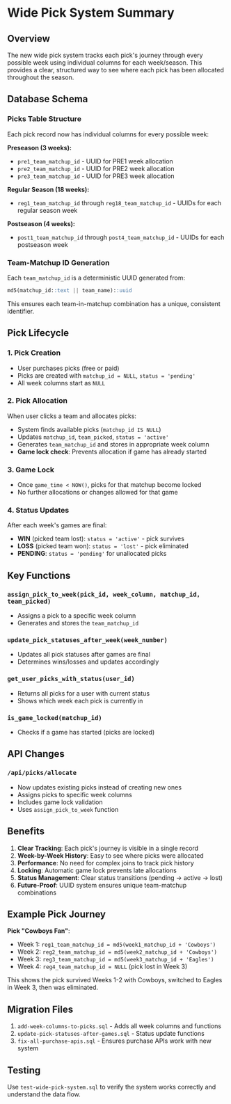 # Wide Pick System Summary

## Overview
The new wide pick system tracks each pick's journey through every possible week using individual columns for each week/season. This provides a clear, structured way to see where each pick has been allocated throughout the season.

## Database Schema

### Picks Table Structure
Each pick record now has individual columns for every possible week:

**Preseason (3 weeks):**
- `pre1_team_matchup_id` - UUID for PRE1 week allocation
- `pre2_team_matchup_id` - UUID for PRE2 week allocation  
- `pre3_team_matchup_id` - UUID for PRE3 week allocation

**Regular Season (18 weeks):**
- `reg1_team_matchup_id` through `reg18_team_matchup_id` - UUIDs for each regular season week

**Postseason (4 weeks):**
- `post1_team_matchup_id` through `post4_team_matchup_id` - UUIDs for each postseason week

### Team-Matchup ID Generation
Each `team_matchup_id` is a deterministic UUID generated from:
```sql
md5(matchup_id::text || team_name)::uuid
```

This ensures each team-in-matchup combination has a unique, consistent identifier.

## Pick Lifecycle

### 1. Pick Creation
- User purchases picks (free or paid)
- Picks are created with `matchup_id = NULL`, `status = 'pending'`
- All week columns start as `NULL`

### 2. Pick Allocation
When user clicks a team and allocates picks:
- System finds available picks (`matchup_id IS NULL`)
- Updates `matchup_id`, `team_picked`, `status = 'active'`
- Generates `team_matchup_id` and stores in appropriate week column
- **Game lock check**: Prevents allocation if game has already started

### 3. Game Lock
- Once `game_time < NOW()`, picks for that matchup become locked
- No further allocations or changes allowed for that game

### 4. Status Updates
After each week's games are final:
- **WIN** (picked team lost): `status = 'active'` - pick survives
- **LOSS** (picked team won): `status = 'lost'` - pick eliminated
- **PENDING**: `status = 'pending'` for unallocated picks

## Key Functions

### `assign_pick_to_week(pick_id, week_column, matchup_id, team_picked)`
- Assigns a pick to a specific week column
- Generates and stores the `team_matchup_id`

### `update_pick_statuses_after_week(week_number)`
- Updates all pick statuses after games are final
- Determines wins/losses and updates accordingly

### `get_user_picks_with_status(user_id)`
- Returns all picks for a user with current status
- Shows which week each pick is currently in

### `is_game_locked(matchup_id)`
- Checks if a game has started (picks are locked)

## API Changes

### `/api/picks/allocate`
- Now updates existing picks instead of creating new ones
- Assigns picks to specific week columns
- Includes game lock validation
- Uses `assign_pick_to_week` function

## Benefits

1. **Clear Tracking**: Each pick's journey is visible in a single record
2. **Week-by-Week History**: Easy to see where picks were allocated
3. **Performance**: No need for complex joins to track pick history
4. **Locking**: Automatic game lock prevents late allocations
5. **Status Management**: Clear status transitions (pending → active → lost)
6. **Future-Proof**: UUID system ensures unique team-matchup combinations

## Example Pick Journey

**Pick "Cowboys Fan"**:
- Week 1: `reg1_team_matchup_id = md5(week1_matchup_id + 'Cowboys')`
- Week 2: `reg2_team_matchup_id = md5(week2_matchup_id + 'Cowboys')`  
- Week 3: `reg3_team_matchup_id = md5(week3_matchup_id + 'Eagles')`
- Week 4: `reg4_team_matchup_id = NULL` (pick lost in Week 3)

This shows the pick survived Weeks 1-2 with Cowboys, switched to Eagles in Week 3, then was eliminated.

## Migration Files

1. `add-week-columns-to-picks.sql` - Adds all week columns and functions
2. `update-pick-statuses-after-games.sql` - Status update functions
3. `fix-all-purchase-apis.sql` - Ensures purchase APIs work with new system

## Testing

Use `test-wide-pick-system.sql` to verify the system works correctly and understand the data flow.
